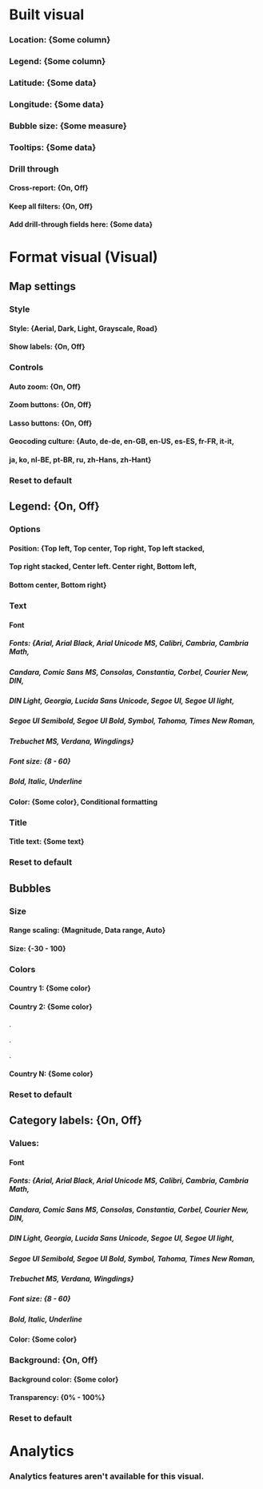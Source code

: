 # Built visual 

### Location: {Some column}


### Legend: {Some column}


### Latitude: {Some data}


### Longitude: {Some data}


### Bubble size: {Some measure}


### Tooltips: {Some data}


### Drill through

#### Cross-report: {On, Off}

#### Keep all filters: {On, Off}

#### Add drill-through fields here: {Some data}





# Format visual (Visual)

## Map settings

### Style

#### Style: {Aerial, Dark, Light, Grayscale, Road}

#### Show labels: {On, Off}


### Controls

#### Auto zoom: {On, Off}

#### Zoom buttons: {On, Off}

#### Lasso buttons: {On, Off}

#### Geocoding culture: {Auto, de-de, en-GB, en-US, es-ES, fr-FR, it-it, 
#### ja, ko, nl-BE, pt-BR, ru, zh-Hans, zh-Hant}


### Reset to default



## Legend: {On, Off}

### Options

#### Position: {Top left, Top center, Top right, Top left stacked, 
#### Top right stacked, Center left. Center right, Bottom left, 
#### Bottom center, Bottom right}


### Text

#### Font

##### Fonts: {Arial, Arial Black, Arial Unicode MS, Calibri, Cambria, Cambria Math, 
##### Candara, Comic Sans MS, Consolas, Constantia, Corbel, Courier New, DIN, 
##### DIN Light, Georgia, Lucida Sans Unicode, Segoe UI, Segoe UI light, 
##### Segoe UI Semibold, Segoe UI Bold, Symbol, Tahoma, Times New Roman,
##### Trebuchet MS, Verdana, Wingdings} 

##### Font size: {8 - 60}

##### Bold, Italic, Underline

#### Color: {Some color}, Conditional formatting


### Title

#### Title text: {Some text}


### Reset to default



## Bubbles

### Size

#### Range scaling: {Magnitude, Data range, Auto}

#### Size: {-30 - 100}


### Colors

#### Country 1: {Some color}

#### Country 2: {Some color}
.

.

.
#### Country N: {Some color}


### Reset to default



## Category labels: {On, Off}

### Values: 

#### Font

##### Fonts: {Arial, Arial Black, Arial Unicode MS, Calibri, Cambria, Cambria Math, 
##### Candara, Comic Sans MS, Consolas, Constantia, Corbel, Courier New, DIN, 
##### DIN Light, Georgia, Lucida Sans Unicode, Segoe UI, Segoe UI light, 
##### Segoe UI Semibold, Segoe UI Bold, Symbol, Tahoma, Times New Roman,
##### Trebuchet MS, Verdana, Wingdings} 

##### Font size: {8 - 60}

##### Bold, Italic, Underline

#### Color: {Some color}


### Background: {On, Off}

#### Background color: {Some color}

#### Transparency: {0% - 100%}


### Reset to default





# Analytics

### Analytics features aren't available for this visual.